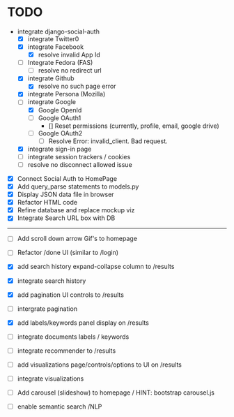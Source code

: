 TODO
===

- integrate django-social-auth 
  - [x] integrate Twitter0
  - [x] integrate Facebook 
    - [x] resolve invalid App Id 
  - [ ] Integrate Fedora (FAS) 
    - [ ] resolve no redirect url
  - [x] integrate Github 
    - [x] resolve no such page error 
  - [x] integrate Persona (Mozilla) 
  - [ ] integrate Google 
    - [x] Google OpenId 
    - [ ] Google OAuth1 
      - [] Reset permissions (currently, profile, email, google drive)
    - [ ] Google OAuth2 
      -	[ ] Resolve Error: invalid_client. Bad request.
  - [x] integrate sign-in page
  - [ ] integrate session trackers / cookies
  - [ ] resolve no disconnect allowed issue
- [x] Connect Social Auth to HomePage 
- [x] Add query_parse statements to models.py
- [x] Display JSON data file in browser
- [x] Refactor HTML code
- [x] Refine database and replace mockup viz
- [x] Integrate Search URL box with DB

***

- [ ] Add scroll down arrow Gif's to homepage
- [ ] Refactor /done UI (similar to /login)
- [x] add search history expand-collapse column to /results
- [x] integrate search history
- [x] add pagination UI controls to /results 
- [ ] intergrate pagination 
- [x] add labels/keywords panel display on /results
- [ ] integrate documents labels / keywords
- [ ] integrate recommender to /results
- [ ] add visualizations page/controls/options to UI on /results
- [ ] integrate visualizations
- [ ] Add carousel (slideshow) to homepage / HINT: bootstrap carousel.js
- [ ] enable semantic search /NLP

